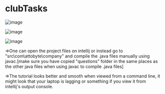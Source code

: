 # clubTasks
![image](https://user-images.githubusercontent.com/16136188/117923991-a8efc080-b312-11eb-97e6-bb02819fc3c4.png)

![image](https://user-images.githubusercontent.com/16136188/117924060-c7ee5280-b312-11eb-888a-7fef5118b117.png)

![image](https://user-images.githubusercontent.com/16136188/117924125-e2c0c700-b312-11eb-9b58-7d147ab58044.png)

=>One can open the project files on intellij or instead go to "src\com\attobyte\company" and compile the .java files manually using javac.[make sure you have copied "questions" folder in the same places as the other java files when using javac to compile .java files]

=>The tutorial looks better and smooth when viewed from a command line, it might look that your laptop is lagging or something if you view it from intellij's output console.
